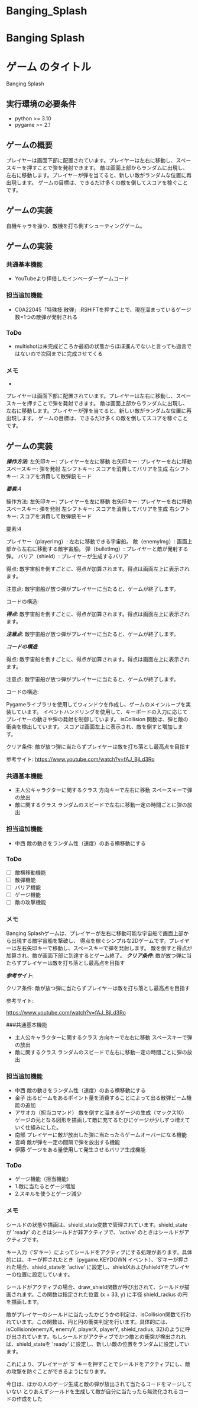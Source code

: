 
# Banging_Splash
# Banging Splash

# ゲーム のタイトル
Banging Splash


## 実行環境の必要条件
* python >= 3.10
* pygame >= 2.1

## ゲームの概要

プレイヤーは画面下部に配置されています。プレイヤーは左右に移動し、スペースキーを押すことで弾を発射できます。
敵は画面上部からランダムに出現し、左右に移動します。プレイヤーが弾を当てると、新しい敵がランダムな位置に再出現します。
ゲームの目標は、できるだけ多くの敵を倒してスコアを稼ぐことです。

## ゲームの実装


自機キャラを操り、敵機を打ち倒すシューティングゲーム。

## ゲームの実装
### 共通基本機能
* YouTubeより拝借したインベーダーゲームコード
### 担当追加機能
* C0A22045「特殊技:散弾」:RSHIFTを押すことで、現在溜まっているゲージ数×1つの散弾が発射される
### ToDo
- multishotは未完成どころか最初の状態からほぼ進んでないと言っても過言ではないので次回までに完成させてくる
### メモ
* 

プレイヤーは画面下部に配置されています。プレイヤーは左右に移動し、スペースキーを押すことで弾を発射できます。
敵は画面上部からランダムに出現し、左右に移動します。プレイヤーが弾を当てると、新しい敵がランダムな位置に再出現します。
ゲームの目標は、できるだけ多くの敵を倒してスコアを稼ぐことです。

## ゲームの実装

***操作方法***:
左矢印キー: プレイヤーを左に移動
右矢印キー: プレイヤーを右に移動
スペースキー: 弾を発射
左シフトキー: スコアを消費してバリアを生成
右シフトキー: スコアを消費して散弾銃モード

***要素***:4


操作方法:
左矢印キー: プレイヤーを左に移動
右矢印キー: プレイヤーを右に移動
スペースキー: 弾を発射
左シフトキー: スコアを消費してバリアを生成
右シフトキー: スコアを消費して散弾銃モード

要素:4

プレイヤー（playerImg）: 左右に移動できる宇宙船。
敵（enemyImg）: 画面上部から左右に移動する敵宇宙船。
弾（bulletImg）: プレイヤーと敵が発射する弾。
バリア（shield）: プレイヤーが生成するバリア



得点:
敵宇宙船を倒すごとに、得点が加算されます。得点は画面左上に表示されます。

注意点:
敵宇宙船が放つ弾がプレイヤーに当たると、ゲームが終了します。

コードの構造:

***得点***:
敵宇宙船を倒すごとに、得点が加算されます。得点は画面左上に表示されます。

***注意点***:
敵宇宙船が放つ弾がプレイヤーに当たると、ゲームが終了します。

***コードの構造***:

得点:
敵宇宙船を倒すごとに、得点が加算されます。得点は画面左上に表示されます。

注意点:
敵宇宙船が放つ弾がプレイヤーに当たると、ゲームが終了します。

コードの構造:


Pygameライブラリを使用してウィンドウを作成し、ゲームのメインループを実装しています。
イベントハンドリングを使用して、キーボードの入力に応じてプレイヤーの動きや弾の発射を制御しています。
isCollision 関数は、弾と敵の衝突を検出しています。
スコアは画面左上に表示され、敵を倒すと増加します。


クリア条件:
敵が放つ弾に当たらずプレイヤーは敵を打ち落とし最高点を目指す

参考サイト:
https://www.youtube.com/watch?v=fAJ_BjLd3Ro
### 共通基本機能
* 主人公キャラクターに関するクラス
方向キーで左右に移動
スペースキーで弾の放出
* 敵に関するクラス
ランダムのスピードで左右に移動一定の時間ごとに弾の放出

### 担当追加機能
* 中西
敵の動きをランダム性（速度）のある横移動にする
### ToDo
- [ ] 敵横移動機能
- [ ] 散弾機能
- [ ] バリア機能
- [ ] ゲージ機能
- [ ] 敵の攻撃機能

### メモ
Banging Splashゲームは、プレイヤーが左右に移動可能な宇宙船で画面上部から出現する敵宇宙船を撃破し、
得点を稼ぐシンプルな2Dゲームです。プレイヤーは左右矢印キーで移動し、スペースキーで弾を発射します。
敵を倒すと得点が加算され、敵が画面下部に到達するとゲーム終了。
***クリア条件***:
敵が放つ弾に当たらずプレイヤーは敵を打ち落とし最高点を目指す

***参考サイト***:

クリア条件:
敵が放つ弾に当たらずプレイヤーは敵を打ち落とし最高点を目指す

参考サイト:

https://www.youtube.com/watch?v=fAJ_BjLd3Ro

###共通基本機能
* 主人公キャラクターに関するクラス
方向キーで左右に移動
スペースキーで弾の放出
* 敵に関するクラス
ランダムのスピードで左右に移動一定の時間ごとに弾の放出

### 担当追加機能

* 中西
敵の動きをランダム性（速度）のある横移動にする
* 金子
出るビームをあるポイント量を消費することによって出る散弾ビーム機能の追加
* アサオカ（担当コマンド）
敵を倒すと溜まるゲージの生成（マックス10）
ゲージの元となる図形を描画して敵に充てるたびにゲージが少しずつ増えていく仕組みにした。
* 南部
プレイヤーに敵が放出した弾に当たったらゲームオーバーになる機能
* 宮崎
敵が弾を一定の間隔で弾を放出する機能
* 伊藤
ゲージをある量使用して発生させるバリア生成機能
### ToDo

-  ゲージ機能（担当機能）
- 1.敵に当たるとゲージ増加
- 2.スキルを使うとゲージ減少



### メモ
シールドの状態や描画は、shield_state変数で管理されています。shield_stateが 'ready' のときはシールドが非アクティブで、'active' のときはシールドがアクティブです。

キー入力（'S'キー）によってシールドをアクティブにする処理があります。具体的には、キーが押されたとき（pygame.KEYDOWN イベント）、'S'キーが押された場合、shield_stateを 'active' に設定し、shieldXおよびshieldYをプレイヤーの位置に設定しています。

シールドがアクティブの場合、draw_shield関数が呼び出されて、シールドが描画されます。この関数は指定された位置 (x + 33, y) に半径 shield_radius の円を描画します。

敵がプレイヤーのシールドに当たったかどうかの判定は、isCollision関数で行われています。この関数は、円と円の衝突判定を行います。具体的には、isCollision(enemyX, enemyY, playerX, playerY, shield_radius, 32)のように呼び出されています。もしシールドがアクティブでかつ敵との衝突が検出されれば、shield_stateを 'ready' に設定し、新しい敵の位置をランダムに設定しています。

これにより、プレイヤーが 'S' キーを押すことでシールドをアクティブにし、敵の攻撃を防ぐことができるようになります。

今日は、ほかの人のゲージ生成と敵の弾が放出されて当たるコードをマージしていない
とりあえずシールドを生成して敵が自分に当たったら無効化されるコードの作成をした


